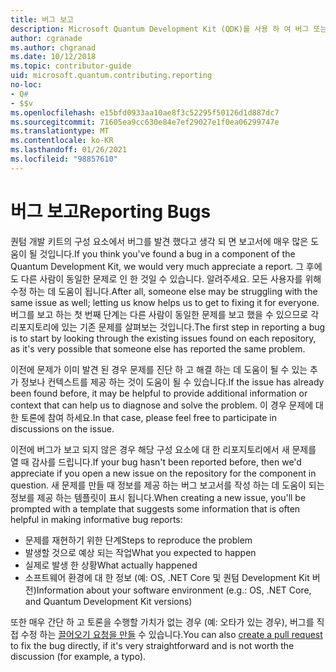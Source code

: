 ```yaml
---
title: 버그 보고
description: Microsoft Quantum Development Kit (QDK)를 사용 하 여 버그 또는 문제를 보고 하는 방법에 대해 알아봅니다.
author: cgranade
ms.author: chgranad
ms.date: 10/12/2018
ms.topic: contributor-guide
uid: microsoft.quantum.contributing.reporting
no-loc:
- Q#
- $$v
ms.openlocfilehash: e15bfd0933aa10ae8f3c52295f50126d1d887dc7
ms.sourcegitcommit: 71605ea9cc630e84e7ef29027e1f0ea06299747e
ms.translationtype: MT
ms.contentlocale: ko-KR
ms.lasthandoff: 01/26/2021
ms.locfileid: "98857610"
---
```

# <a name="reporting-bugs"></a><span data-ttu-id="8e62e-103">버그 보고</span><span class="sxs-lookup"><span data-stu-id="8e62e-103">Reporting Bugs</span></span> #

<span data-ttu-id="8e62e-104">퀀텀 개발 키트의 구성 요소에서 버그를 발견 했다고 생각 되 면 보고서에 매우 많은 도움이 될 것입니다.</span><span class="sxs-lookup"><span data-stu-id="8e62e-104">If you think you've found a bug in a component of the Quantum Development Kit, we would very much appreciate a report.</span></span>
<span data-ttu-id="8e62e-105">그 후에도 다른 사람이 동일한 문제로 인 한 것일 수 있습니다. 알려주세요. 모든 사용자를 위해 수정 하는 데 도움이 됩니다.</span><span class="sxs-lookup"><span data-stu-id="8e62e-105">After all, someone else may be struggling with the same issue as well; letting us know helps us to get to fixing it for everyone.</span></span>
<span data-ttu-id="8e62e-106">버그를 보고 하는 첫 번째 단계는 다른 사람이 동일한 문제를 보고 했을 수 있으므로 각 리포지토리에 있는 기존 문제를 살펴보는 것입니다.</span><span class="sxs-lookup"><span data-stu-id="8e62e-106">The first step in reporting a bug is to start by looking through the existing issues found on each repository, as it's very possible that someone else has reported the same problem.</span></span>

<span data-ttu-id="8e62e-107">이전에 문제가 이미 발견 된 경우 문제를 진단 하 고 해결 하는 데 도움이 될 수 있는 추가 정보나 컨텍스트를 제공 하는 것이 도움이 될 수 있습니다.</span><span class="sxs-lookup"><span data-stu-id="8e62e-107">If the issue has already been found before, it may be helpful to provide additional information or context that can help us to diagnose and solve the problem.</span></span>
<span data-ttu-id="8e62e-108">이 경우 문제에 대 한 토론에 참여 하세요.</span><span class="sxs-lookup"><span data-stu-id="8e62e-108">In that case, please feel free to participate in discussions on the issue.</span></span>

<span data-ttu-id="8e62e-109">이전에 버그가 보고 되지 않은 경우 해당 구성 요소에 대 한 리포지토리에서 새 문제를 열 때 감사를 드립니다.</span><span class="sxs-lookup"><span data-stu-id="8e62e-109">If your bug hasn't been reported before, then we'd appreciate if you open a new issue on the repository for the component in question.</span></span>
<span data-ttu-id="8e62e-110">새 문제를 만들 때 정보를 제공 하는 버그 보고서를 작성 하는 데 도움이 되는 정보를 제공 하는 템플릿이 표시 됩니다.</span><span class="sxs-lookup"><span data-stu-id="8e62e-110">When creating a new issue, you'll be prompted with a template that suggests some information that is often helpful in making informative bug reports:</span></span>

- <span data-ttu-id="8e62e-111">문제를 재현하기 위한 단계</span><span class="sxs-lookup"><span data-stu-id="8e62e-111">Steps to reproduce the problem</span></span>
- <span data-ttu-id="8e62e-112">발생할 것으로 예상 되는 작업</span><span class="sxs-lookup"><span data-stu-id="8e62e-112">What you expected to happen</span></span>
- <span data-ttu-id="8e62e-113">실제로 발생 한 상황</span><span class="sxs-lookup"><span data-stu-id="8e62e-113">What actually happened</span></span>
- <span data-ttu-id="8e62e-114">소프트웨어 환경에 대 한 정보 (예: OS, .NET Core 및 퀀텀 Development Kit 버전)</span><span class="sxs-lookup"><span data-stu-id="8e62e-114">Information about your software environment (e.g.: OS, .NET Core, and Quantum Development Kit versions)</span></span>

<span data-ttu-id="8e62e-115">또한 매우 간단 하 고 토론을 수행할 가치가 없는 경우 (예: 오타가 있는 경우), 버그를 직접 수정 하는 [끌어오기 요청을 만들](https://help.github.com/articles/about-pull-requests/) 수 있습니다.</span><span class="sxs-lookup"><span data-stu-id="8e62e-115">You can also [create a pull request](https://help.github.com/articles/about-pull-requests/) to fix the bug directly, if it's very straightforward and is not worth the discussion (for example, a typo).</span></span>

